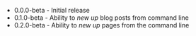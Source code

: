 * 0.0.0-beta - Initial release
* 0.1.0-beta - Ability to *new up* blog posts from command line
* 0.2.0-beta - Ability to *new up* pages from the command line